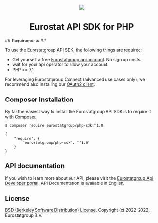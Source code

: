 <p align="center">
  <img src="https://www.eurostatgroup.nl/wp-content/uploads/2022/01/Logo-EUROSTAT-CMJN-sans-dou-yee.png"/>
</p>
<h1 align="center">Eurostat API SDK for PHP</h1>
## Requirements ##

To use the Eurostatgroup API SDK, the following things are required:

+ Get yourself a free [Eurostatgroup api account](https://www.api.eurostatgroup.nl/signup). No sign up costs.
+ wait for your api operator to allow your account.
+ PHP >= 7.1

For leveraging [Eurostatgroup Connect](https://docs.eurostatgroup.nl/oauth/overview) (advanced use cases only), we recommend also installing our [OAuth2 client](https://github.com/eurostatgroup/oauth2-php).
## Composer Installation ##

By far the easiest way to install the Eurostatgroup API SDK is to require it with [Composer](http://getcomposer.org/doc/00-intro.md).

    $ composer require eurostatgroup/php-sdk:^1.0

    {
        "require": {
            "eurostatgroup/php-sdk": "^1.0"
        }
    }
## API documentation ##
If you wish to learn more about our API, please visit the [Eurostatgroup Api Developer portal](https://docs.eurostatgroup.nl). API Documentation is available in English.

## License ##
[BSD (Berkeley Software Distribution) License](https://opensource.org/licenses/bsd-license.php).
Copyright (c) 2022-2022, Eurostatgroup B.V.
